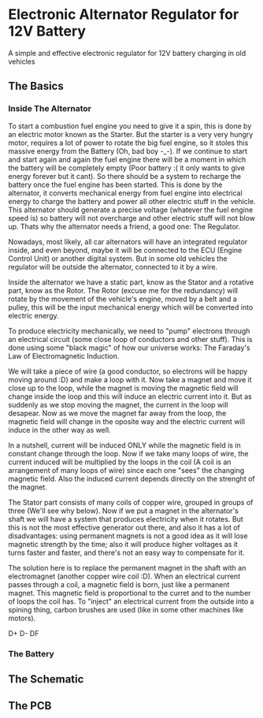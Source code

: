 # Electronic Alternator Regulator for 12V Battery

A simple and effective electronic regulator for 12V battery charging in old vehicles


## The Basics

### Inside The Alternator

To start a combustion fuel engine you need to give it a spin, this is done by an electric motor known as the Starter. But the starter is a very very hungry motor, requires a lot of power to rotate the big fuel engine, so it stoles this massive energy from the Battery (Oh, bad boy -_-). If we continue to start and start again and again the fuel engine there will be a moment in which the battery will be completely empty (Poor battery :( it only wants to give energy forever but it cant). So there should be a system to recharge the battery once the fuel engine has been started. This is done by the alternator, it converts mechanical energy from fuel engine into electrical energy to charge the battery and power all other electric stuff in the vehicle. This alternator should generate a precise voltage (whatever the fuel engine speed is) so battery will not overcharge and other electric stuff will not blow up. Thats why the alternator needs a friend, a good one: The Regulator.

Nowadays, most likely, all car alternators will have an integrated regulator inside, and even beyond, maybe it will be connected to the ECU (Engine Control Unit) or another digital system. But in some old vehicles the regulator will be outside the alternator, connected to it by a wire.

Inside the alternator we have a static part, know as the Stator and a rotative part, know as the Rotor. The Rotor (excuse me for the redundancy) will rotate by the movement of the vehicle's engine, moved by a belt and a pulley, this will be the input mechanical energy which will be converted into electric energy.

To produce electricity mechanically, we need to "pump" electrons through an electrical circuit (some close loop of conductors and other stuff). This is done using some "black magic" of how our universe works: The Faraday's Law of Electromagnetic Induction.

We will take a piece of wire (a good conductor, so electrons will be happy moving around :D) and make a loop with it. Now take a magnet and move it close up to the loop, while the magnet is moving the magnetic field will change inside the loop and this will induce an electric current into it. But as suddenly as we stop moving the magnet, the current in the loop will desapear. Now as we move the magnet far away from the loop, the magnetic field will change in the oposite way and the electric current will induce in the other way as well.

In a nutshell, current will be induced ONLY while the magnetic field is in constant change through the loop. Now if we take many loops of wire, the current induced will be multiplied by the loops in the coil (A coil is an arrangement of many loops of wire) since each one "sees" the changing magnetic field. Also the induced current depends directly on the strenght of the magnet.

The Stator part consists of many coils of copper wire, grouped in groups of three (We'll see why below). Now if we put a magnet in the alternator's shaft we will have a system that produces electricity when it rotates. But this is not the most effective generator out there, and also it has a lot of disadvantages: using permanent magnets is not a good idea as it will lose magnetic strength by the time; also it will produce higher voltages as it turns faster and faster, and there's not an easy way to compensate for it.

The solution here is to replace the permanent magnet in the shaft with an electromagnet (another copper wire coil :D). When an electrical current passes through a coil, a magnetic field is born, just like a permanent magnet. This magnetic field is proportional to the curret and to the number of loops the coil has. To "inject" an electrical current from the outside into a spining thing, carbon brushes are used (like in some other machines like motors).











D+ D- DF


### The Battery



## The Schematic



## The PCB
